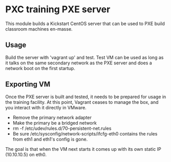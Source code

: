 PXC training PXE server
========================

This module builds a Kickstart CentOS server that can be used to PXE build classroom machines en-masse.


Usage
------

Build the server with 'vagrant up' and test.  Test VM can be used as long as it talks on the same secondary network as the PXE server and does a network boot on the first startup.

Exporting VM
---------------

Once the PXE server is built and tested, it needs to be prepared for usage in the training facility.  At this point, Vagrant ceases to manage the box, and you interact with it directly in VMware.

* Remove the primary network adapter
* Make the primary be a bridged network
* rm -f /etc/udev/rules.d/70-persistent-net.rules
* Be sure /etc/sysconfig/network-scripts/ifcfg-eth0 contains the rules from eth1 and eth1's config is gone.  

The goal is that when the VM next starts it comes up with its own static IP (10.10.10.5) on eth0.